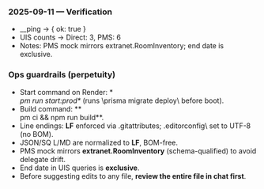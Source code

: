 ﻿### 2025-09-11 — Verification

- __ping → { ok: true }
- UIS counts → Direct: 3, PMS: 6
- Notes: PMS mock mirrors extranet.RoomInventory; end date is exclusive.


### Ops guardrails (perpetuity)
- Start command on Render: **\
pm run start:prod\** (runs \prisma migrate deploy\ before boot).
- Build command: **\
pm ci && npm run build\**.
- Line endings: **LF** enforced via \.gitattributes\; \.editorconfig\ set to UTF-8 (no BOM).
- JSON/SQ L/MD are normalized to **LF**, BOM-free.
- PMS mock mirrors **extranet.RoomInventory** (schema-qualified) to avoid delegate drift.
- End date in UIS queries is **exclusive**.
- Before suggesting edits to any file, **review the entire file in chat first**.
